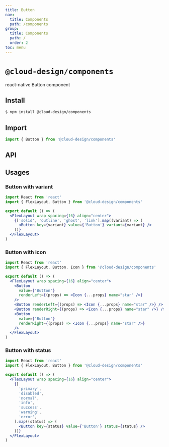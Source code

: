 ```yaml
---
title: Button
nav:
  title: Components
  path: /components
group:
  title: Components
  path: /
  order: 2
toc: menu
---
```


# `@cloud-design/components`

react-native Button component

## Install

```sh
$ npm install @cloud-design/components
```

## Import

```js
import { Button } from '@cloud-design/components'
```

## API

<API hideTitle src="./impl.tsx"></API>

## Usages

### Button with variant

```jsx
import React from 'react'
import { FlexLayout, Button } from '@cloud-design/components'

export default () => (
  <FlexLayout wrap spacing={16} align="center">
    {['solid', 'outline', 'ghost', 'link'].map((variant) => (
      <Button key={variant} value={'Button'} variant={variant} />
    ))}
  </FlexLayout>
)
```

### Button with icon

```jsx
import React from 'react'
import { FlexLayout, Button, Icon } from '@cloud-design/components'

export default () => (
  <FlexLayout wrap spacing={16} align="center">
    <Button
      value={'Button'}
      renderLeft={(props) => <Icon {...props} name="star" />}
    />
    <Button renderLeft={(props) => <Icon {...props} name="star" />} />
    <Button renderRight={(props) => <Icon {...props} name="star" />} />
    <Button
      value={'Button'}
      renderRight={(props) => <Icon {...props} name="star" />}
    />
  </FlexLayout>
)
```

### Button with status

```jsx
import React from 'react'
import { FlexLayout, Button } from '@cloud-design/components'

export default () => (
  <FlexLayout wrap spacing={16} align="center">
    {[
      'primary',
      'disabled',
      'normal',
      'info',
      'success',
      'warning',
      'error',
    ].map((status) => (
      <Button key={status} value={'Button'} status={status} />
    ))}
  </FlexLayout>
)
```
